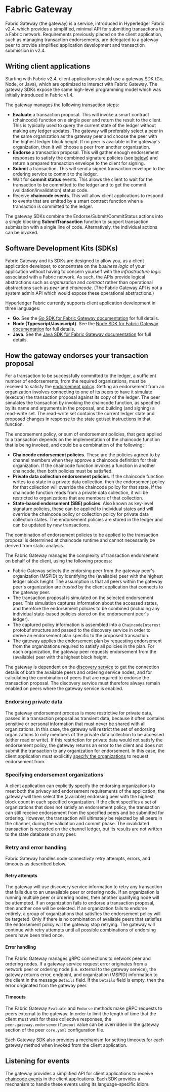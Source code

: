 # Fabric Gateway

Fabric Gateway (the gateway) is a service, introduced in Hyperledger Fabric v2.4, which provides a simplified, minimal API for submitting transactions to a Fabric network. Requirements previously placed on the client application, such as managing transaction endorsements, are delegated to a gateway peer to provide simplified application development and transaction submission in v2.4.

## Writing client applications

Starting with Fabric v2.4, client applications should use a gateway SDK (Go, Node, or Java), which are optimized to interact with Fabric Gateway. The gateway SDKs expose the same high-level programming model which was initially introduced in Fabric v1.4.

The gateway manages the following transaction steps:

- **Evaluate** a transaction proposal. This will invoke a smart contract (chaincode) function on a single peer and return the result to the client. This is typically used to query the current state of the ledger without making any ledger updates.
The gateway will preferably select a peer in the same organization as the gateway peer and choose the peer
with the highest ledger block height. If no peer is available in the gateway's organization, then it will choose a peer
from another organization.
- **Endorse** a transaction proposal. This will gather enough endorsement responses to satisfy the combined signature policies
(see [below](#how-the-gateway-endorses-your-transaction-proposal)) and return a prepared transaction envelope to the client for signing.
- **Submit** a transaction. This will send a signed transaction envelope to the ordering service to commit to the ledger.
- Wait for **commit status** events. This allows the client to wait for the transaction to be committed to the ledger and to
get the commit (validation/invalidation) status code.
- Receive **chaincode events**. This will allow client applications to respond to events that are emitted by a smart contract
function when a transaction is committed to the ledger.

The gateway SDKs combine the Endorse/Submit/CommitStatus actions into a single blocking **SubmitTransaction** function to support transaction submission with a single line of code. Alternatively, the individual actions can be invoked.

## Software Development Kits (SDKs)

Fabric Gateway and its SDKs are designed to allow you, as a client application developer, to concentrate on the *business logic* of your application without having to concern yourself with the *infrastructure logic* associated with a Fabric network. As such, the APIs provide logical abstractions such as *organization* and *contract* rather than operational abstractions such as *peer* and *chaincode*. (The Fabric Gateway API is not a system admin API which would expose these operational abstractions.)

Hyperledger Fabric currently supports client application development in three languages:

- **Go**.  See the [Go SDK for Fabric Gateway documentation](https://pkg.go.dev/github.com/hyperledger/fabric-gateway/pkg/client) for full details.
- **Node (Typescript/Javascript)**.  See the [Node SDK for Fabric Gateway documentation](https://hyperledger.github.io/fabric-gateway/main/api/node/) for full details.
- **Java**. See the [Java SDK for Fabric Gateway documentation](https://hyperledger.github.io/fabric-gateway/main/api/java/) for full details.

## How the gateway endorses your transaction proposal

For a transaction to be successfully committed to the ledger, a sufficient number of endorsements, from the required organizations, must be received to satisfy the [endorsement policy](endorsement-policies.html). Getting an endorsement from an organization involves connecting to one of its peers to have it simulate (execute) the transaction proposal against its copy of the ledger. The peer simulates the transaction by invoking the chaincode function, as specified by its name and arguments in the proposal, and building (and signing) a read-write set. The read-write set contains the current ledger state and proposed changes in response to the state get/set instructions in that function.

The endorsement policy, or sum of endorsement policies, that gets applied to a transaction depends on the implementation of the chaincode function that is being invoked, and could be a combination of the following:

- **Chaincode endorsement policies**. These are the policies agreed to by channel members when they approve a chaincode definition for their organization. If the chaincode function invokes a function in another chaincode, then both policies must be satisfied.
- **Private data collection endorsement policies**. If the chaincode function writes to a state in a private data collection, then the endorsement policy for that collection will override the chaincode policy for that state. If the chaincode function reads from a private data collection, it will be restricted to organizations that are members of that collection.
- **State-based endorsement (SBE) policies**. Also known as key-level signature policies, these can be applied to individual states and will override the chaincode policy or collection policy for private data collection states. The endorsement policies are stored in the ledger and can be updated by new transactions.

The combination of endorsement policies to be applied to the transaction proposal is determined at chaincode runtime and cannot necessarily be derived from static analysis.

The Fabric Gateway manages the complexity of transaction endorsement on behalf of the client, using the following process:

- Fabric Gateway selects the endorsing peer from the gateway peer's organization (MSPID) by identifying the (available) peer with the highest ledger block height. The assumption is that all peers within the gateway peer's organization are *trusted* by the client application that connects to the gateway peer.
- The transaction proposal is simulated on the selected endorsement peer. This simulation captures information about the accessed states, and therefore the endorsement policies to be combined (including any individual state-based policies stored on the endorsement peer's ledger).  
- The captured policy information is assembled into a `ChaincodeInterest` protobuf structure and passed to the discovery service in order to derive an endorsement plan specific to the proposed transaction.
- The gateway applies the endorsement plan by requesting endorsement from the organizations required to satisfy all policies in the plan. For each organization, the gateway peer requests endorsement from the (available) peer with the highest block height.

The gateway is dependent on the [discovery service](discovery-overview.html) to get the connection details of both the available peers and ordering service nodes, and for calculating the combination of peers that are required to endorse the transaction proposal. The discovery service must therefore always remain enabled on peers where the gateway service is enabled.

### Endorsing private data

The gateway endorsement process is more restrictive for private data, passed in a transaction proposal as transient data, because it often contains sensitive or personal information that must never be shared with all organizations. In this case, the gateway will restrict the set of endorsing organizations to only members of the private data collection to be accessed (either read or write). If this restriction for private data would not satisfy the endorsement policy, the gateway returns an error to the client and does not submit the transaction to any organization for endorsement. In this case, the client application must explicitly [specify the organizations](#targeting-specific-endorsement-peers) to request endorsement from.

### Specifying endorsement organizations

A client application can explicitly specify the endorsing organizations to meet both the privacy and endorsement requirements of the application; the gateway will then select the (available) endorsing peer with the highest block count in each specified organization. If the client specifies a set of organizations that does not satisfy an endorsement policy, the transaction can still receive endorsement from the specified peers and be submitted for ordering. However, the transaction will ultimately be rejected by all peers in the channel, during the validation and commit phase. The invalidated transaction is recorded on the channel ledger, but its results are not written to the state database on any peer.

### Retry and error handling

Fabric Gateway handles node connectivity retry attempts, errors, and timeouts as described below.

#### Retry attempts

The gateway will use discovery service information to retry any transaction that fails due to an unavailable peer or ordering node. If an organization is running multiple peer or ordering nodes, then another qualifying node will be attempted. If an organization fails to endorse a transaction proposal, then another one will be selected. If an organization fails to endorse entirely, a group of organizations that satisfies the endorsement policy will be targeted. Only if there is no combination of available peers that satisfies the endorsement policy will the gateway stop retrying. The gateway will continue with retry attempts until all possible combinations of endorsing peers have been tried once.

#### Error handling

The Fabric Gateway manages gRPC connections to network peer and ordering nodes. If a gateway service request error originates from a network peer or ordering node (i.e. external to the gateway service), the gateway returns error, endpoint, and organization (MSPID) information to the client in the message `Details` field. If the `Details` field is empty, then the error originated from the gateway peer.

#### Timeouts

The Fabric Gateway `Evaluate` and `Endorse` methods make gRPC requests to peers external to the gateway. In order to limit the length of time that the client must wait for these collective responses, the `peer.gateway.endorsementTimeout` value can be overridden in the gateway section of the peer `core.yaml` configuration file.

Each Gateway SDK also provides a mechanism for setting timeouts for each gateway method when invoked from the client application.

## Listening for events

The gateway provides a simplified API for client applications to receive [chaincode events](peer_event_services.html#how-to-register-for-events) in the client applications. Each SDK provides a mechanism to handle these events using its language-specific idiom.
